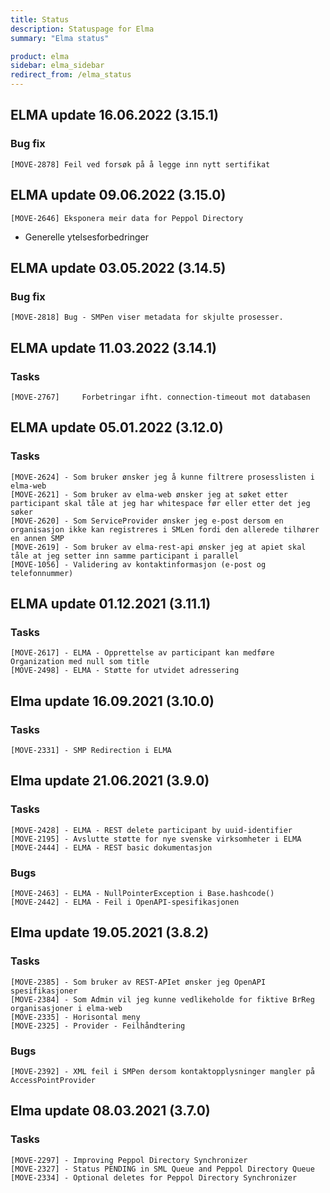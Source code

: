 ```yaml
---
title: Status
description: Statuspage for Elma
summary: "Elma status"

product: elma
sidebar: elma_sidebar
redirect_from: /elma_status
---
```

## ELMA update 16.06.2022 (3.15.1)

### Bug fix
```
[MOVE-2878] Feil ved forsøk på å legge inn nytt sertifikat
```

## ELMA update 09.06.2022 (3.15.0)

```
[MOVE-2646]	Eksponera meir data for Peppol Directory
```

+ Generelle ytelsesforbedringer

## ELMA update 03.05.2022 (3.14.5)

### Bug fix
```
[MOVE-2818] Bug - SMPen viser metadata for skjulte prosesser. 
```


## ELMA update 11.03.2022 (3.14.1)

### Tasks
```
[MOVE-2767] 	Forbetringar ifht. connection-timeout mot databasen 
```

## ELMA update 05.01.2022 (3.12.0)

### Tasks
```
[MOVE-2624] - Som bruker ønsker jeg å kunne filtrere prosesslisten i elma-web
[MOVE-2621] - Som bruker av elma-web ønsker jeg at søket etter participant skal tåle at jeg har whitespace før eller etter det jeg søker
[MOVE-2620] - Som ServiceProvider ønsker jeg e-post dersom en organisasjon ikke kan registreres i SMLen fordi den allerede tilhører en annen SMP
[MOVE-2619] - Som bruker av elma-rest-api ønsker jeg at apiet skal tåle at jeg setter inn samme participant i parallel
[MOVE-1056] - Validering av kontaktinformasjon (e-post og telefonnummer)
```

## ELMA update 01.12.2021 (3.11.1)

### Tasks
```
[MOVE-2617] - ELMA - Opprettelse av participant kan medføre Organization med null som title 
[MOVE-2498] - ELMA - Støtte for utvidet adressering 
```

## Elma update 16.09.2021 (3.10.0)

### Tasks
```
[MOVE-2331] - SMP Redirection i ELMA
```


## Elma update 21.06.2021 (3.9.0)

### Tasks
```
[MOVE-2428] - ELMA - REST delete participant by uuid-identifier
[MOVE-2195]	- Avslutte støtte for nye svenske virksomheter i ELMA
[MOVE-2444] - ELMA - REST basic dokumentasjon
```

### Bugs
```
[MOVE-2463] - ELMA - NullPointerException i Base.hashcode()
[MOVE-2442] - ELMA - Feil i OpenAPI-spesifikasjonen
```

## Elma update 19.05.2021 (3.8.2)

### Tasks
```
[MOVE-2385] - Som bruker av REST-APIet ønsker jeg OpenAPI spesifikasjoner
[MOVE-2384] - Som Admin vil jeg kunne vedlikeholde for fiktive BrReg organisasjoner i elma-web
[MOVE-2335] - Horisontal meny
[MOVE-2325] - Provider - Feilhåndtering
```

### Bugs
```
[MOVE-2392] - XML feil i SMPen dersom kontaktopplysninger mangler på AccessPointProvider
```

## Elma update 08.03.2021 (3.7.0)

### Tasks
```
[MOVE-2297] - Improving Peppol Directory Synchronizer
[MOVE-2327] - Status PENDING in SML Queue and Peppol Directory Queue
[MOVE-2334] - Optional deletes for Peppol Directory Synchronizer
```

